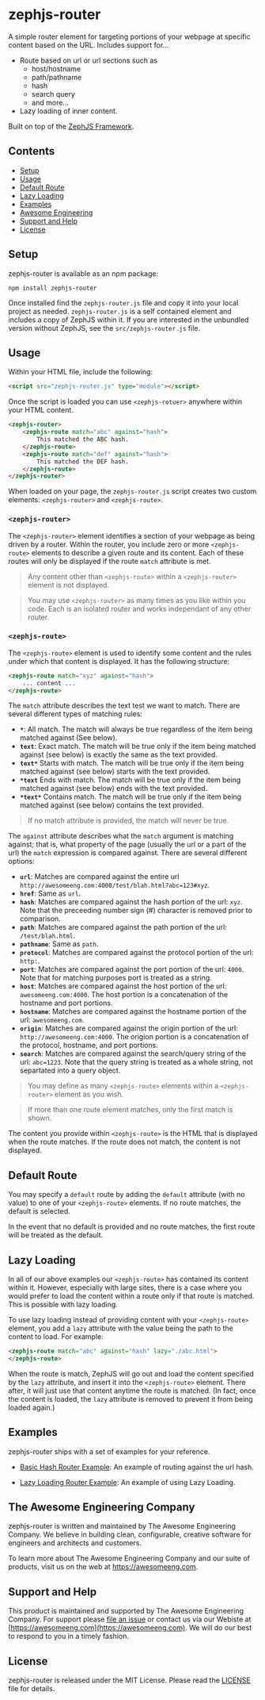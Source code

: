 # zephjs-router

A simple router element for targeting portions of your webpage at specific content based on the URL.  Includes support for...

 - Route based on url or url sections such as
	 - host/hostname
	 - path/pathname
	 - hash
	 - search query
	 - and more...
 - Lazy loading of inner content.

Built on top of the [ZephJS Framework](https://github.com/awesomeeng/zephjs).

## Contents
 - [Setup](#setup)
 - [Usage](#usage)
 - [Default Route](#default-route)
 - [Lazy Loading](#lazy-loading)
 - [Examples](#examples)
 - [Awesome Engineering](#the-awesome-engineering-company)
 - [Support and Help](#support-and-help)
 - [License](#license)

## Setup

zephjs-router is available as an npm package:

```shell
npm install zephjs-router
```

Once installed find the `zephjs-router.js` file and copy it into your local project as needed. `zephjs-router.js` is a self contained element and includes a copy of ZephJS within it.  If you are interested in the unbundled version without ZephJS, see the `src/zephjs-router.js` file.

## Usage

Within your HTML file, include the following:

```html
<script src="zephjs-router.js" type="module"></script>
```

Once the script is loaded you can use `<zephjs-rotuer>` anywhere within your HTML content.

```html
<zephjs-router>
	<zephjs-route match="abc" against="hash">
		This matched the ABC hash.
	</zephjs-route>
	<zephjs-route match="def" against="hash">
		This matched the DEF hash.
	</zephjs-route>
</zephjs-router>
```

When loaded on your page, the `zephjs-router.js` script creates two custom elements: `<zephjs-router>` and `<zephjs-route>`.

### `<zephjs-router>`

The `<zephjs-router>` element identifies a section of your webpage as being driven by a router. Within the router, you include zero or more `<zephjs-route>` elements to describe a given route and its content. Each of these routes will only be displayed if the route `match` attribute is met.

> Any content other than `<zephjs-route>` within a `<zephjs-router>` element is not displayed.

> You may use `<zephjs-router>` as many times as you like within you code. Each is an isolated router and works independant of any other router.

### `<zephjs-route>`

The `<zephjs-route>` element is used to identify some content and the rules under which that content is displayed. It has the following structure:

```html
<zephjs-route match="xyz" against="hash">
	... content ...
</zephjs-route>
```

The `match` attribute describes the text test we want to match. There are several different types of matching rules:

 - **`*`**: All match. The match will always be true regardless of the item being matched against (See below).
 - **`text`**: Exact match. The match will be true only if the item being matched against (see below) is exactly the same as the text provided.
 - **`text*`** Starts with match. The match will be true only if the item being matched against (see below) starts with the text provided.
 - **`*text`** Ends with match. The match will be true only if the item being matched against (see below) ends with the text provided.
 - **`*text*`** Contains match. The match will be true only if the item being matched against (see below) contains the text provided.

> If no match attribute is provided, the match will never be true.

The `against` attribute describes what the `match` argument is matching against; that is, what property of the page (usually the url or a part of the url) the `match` expression is compared against.  There are several different options:

 - **`url`**: Matches are compared against the entire url `http://awesomeeng.com:4000/test/blah.html?abc=123#xyz`.
 - **`href`**: Same as `url`.
 - **`hash`**: Matches are compared against the hash portion of the url: `xyz`. Note that the preceeding number sign (#) character is removed prior to comparison.
 - **`path`**: Matches are compared against the path portion of the url: `/test/blah.html`.
 - **`pathname`**: Same as `path`.
 - **`protocol`**: Matches are compared against the protocol portion of the url: `http:`.
 - **`port`**: Matches are compared against the port portion of the url: `4000`. Note that for matching purposes port is treated as a string.
 - **`host`**: Matches are compared against the host portion of the url: `awesomeeng.com:4000`. The host portion is a concatenation of the hostname and port portions.
 - **`hostname`**: Matches are compared against the hostname portion of the url: `awesomeeng.com`.
 - **`origin`**: Matches are compared against the origin portion of the url: `http://awesomeeng.com:4000`. The origion portion is a concatenation of the protocol, hostname, and port portions.
 - **`search`**: Matches are compared against the search/query string of the url: `abc=1223`. Note that the query string is treated as a whole string, not separtated into a query object.

> You may define as many `<zephjs-route>` elements within a `<zephjs-router>` element as you wish.

> If more than one route element matches, only the first match is shown.

The content you provide within `<zephjs-route>` is the HTML that is displayed when the route matches.  If the route does not match, the content is not displayed.

## Default Route

You may specify a `default` route by adding the `default` attribute (with no value) to one of your `<zephjs-route>` elements.  If no route matches, the default is selected.

In the event that no default is provided and no route matches, the first route will be treated as the default.

## Lazy Loading

In all of our above examples our `<zephjs-route>` has contained its content within it. However, especially with large sites, there is a case where you would prefer to load the content within a route only if that route is matched.  This is possible with lazy loading.

To use lazy loading instead of providing content with your `<zephjs-route>` element, you add a `lazy` attribute with the value being the path to the content to load. For example:

```html
<zephjs-route match="abc" against="hash" lazy="./abc.html">
</zephjs-route>
```

When the route is match, ZephJS will go out and load the content specified by the `lazy` attribute, and insert it into the `<zephjs-route>` element.  There after, it will just use that content anytime the route is matched.  (In fact, once the content is loaded, the `lazy` attribute is removed to prevent it from being loaded again.)

## Examples

zephjs-router ships with a set of examples for your reference.

 - [Basic Hash Router Example](./examples/BasicHash/index.html): An example of routing against the url hash.

 - [Lazy Loading Router Example](./examples/LazyLoading/index.html): An example of using Lazy Loading.

## The Awesome Engineering Company

zephjs-router is written and maintained by The Awesome Engineering Company. We believe in building clean, configurable, creative software for engineers and architects and customers.

To learn more about The Awesome Engineering Company and our suite of products, visit us on the web at https://awesomeeng.com.

## Support and Help

This product is maintained and supported by The Awesome Engineering Company.  For support please [file an issue](./issues) or contact us via our Webiste at [https://awesomeeng.com](https://awesomeeng.com).  We will do our best to respond to you in a timely fashion.

## License

zephjs-router is released under the MIT License. Please read the  [LICENSE](./LICENSE) file for details.
